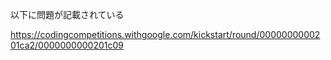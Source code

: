 以下に問題が記載されている

https://codingcompetitions.withgoogle.com/kickstart/round/0000000000201ca2/0000000000201c09
